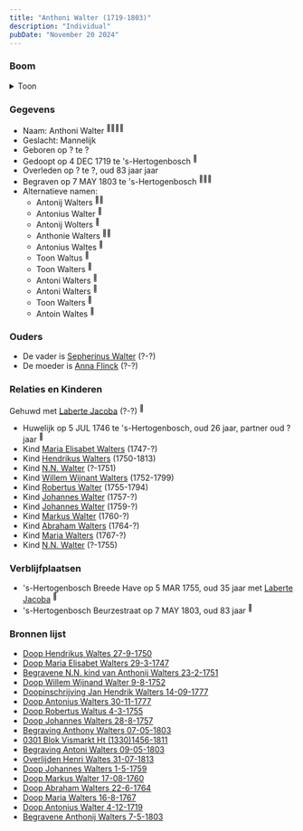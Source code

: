 ```yaml
---
title: "Anthoni Walter (1719-1803)"
description: "Individual"
pubDate: "November 20 2024"
---
```


### Boom
<details><summary>Toon</summary>

![test](https://www.plantuml.com/plantuml/svg/hLPRRzem67tFh_ZKFhHxe4hYG4Y5Ug63jLNBgbvMJTDKEOb7F8oDxA0ALVptEM089DtcRdt3Fh7F-Ow_2oSgnpAVZfcZHfHFiCHZY74o6aenvUcPO492BZ5N6Y8yTpAQ4aYeJ1XP_YRZIJw3CHd7HAhbbig992AVJOYpSMl2i5BmuW10LyYKoFkC9YDEbEfqnfZoeoD0pjnnzk1cGQMSvOcTEpB9YAHygk0HCttt3c055wxheHR0RW_rc_skllZb1oKidKFdCCRnx2aMUSx8uH4Sm_46faPJnfumJvyIAPIAXLPWFfgl64yvnz1db2UZaYlKNFrk3_NGkt9r3fz9cb8-B805MzzrtI24NKQ7MJuZZ8bdpJXtJCIDXld2CRBA3NDIRomWpoa3oZF1QSq_3zRU_zt703xspi0BlSWco12kJx-2rtRH8jgLaYkiyoGdS8aJ4UDIYVzkxbuCxg4DWyzVjDJ8XVsk52AT29bJyW7sLEDSyuiXuR5GIVRwEpJXyk5A7mzQvOEqwWzYJbvZIJ7q65KwjjnuhDQX1LQ9uqVQhzk2Ctnp2fqJdaewMjT7oOqYcmBnGxZhtMZkfcl3hRDcOK_RGt_mSt0mEAZcMu30k3YKPFQ_3-qZwFUwXMnlqur7oXWPmoFzoJ6lFuVlsbWImUd3f-9gtqP9orH656qAkHL5gjUxLc2b833vq6pQA6Yk50IR2Yv5Xhd-eAR0iqgBzig4jwVaRvcjEhQtx1rXqwhJR17hOXozOdbWHHkQW5jMTR0zCcA9CptbQXM8hApsTKaD2kRWNoBMxQV6sxRfEbvh5V7Rd_Yr0Wzj2xneqiqom_TVwSmMERzH8MOyUkjfs7BCN2atJ1zlcBQylKPH1KVRQz-juDMrLrbN-O8AN-L-rDvUXyWnqwFnJV-hIWd_lXPgMdi52Cm9L0MqTDFvgYUMG507FCVqYIgmjBLGMG42nnHQLUvI5QgfqW6RHAq0EdBdH8yq_QVq5m00)
</details>

### Gegevens
- Naam: Anthoni Walter <sup><a href="../s00180/" style="text-decoration:none" title="Doop Willem Wijnand Walter 9-8-1752">:link:</a><a href="../s00204/" style="text-decoration:none" title="Doop Maria Elisabet Walters 29-3-1747">:link:</a><a href="../s00203/" style="text-decoration:none" title="Doop Johannes Walters 1-5-1759">:link:</a><a href="../s00201/" style="text-decoration:none" title="Doop Markus Walter 17-08-1760">:link:</a></sup>
- Geslacht: Mannelijk
- Geboren op ? te ? 
- Gedoopt op 4 DEC 1719 te 's-Hertogenbosch <sup><a href="../s00188/" style="text-decoration:none" title="Doop Antonius Walter 4-12-1719">:link:</a></sup>
- Overleden op ? te ?, oud 83 jaar jaar 
- Begraven op 7 MAY 1803 te 's-Hertogenbosch <sup><a href="../s00292/" style="text-decoration:none" title="Begraving Anthony Walters  07-05-1803">:link:</a><a href="../s00195/" style="text-decoration:none" title="Begravene Anthonij Walters 7-5-1803">:link:</a><a href="../s00293/" style="text-decoration:none" title="Begraving Antoni Walters 09-05-1803">:link:</a></sup>
- Alternatieve namen:
  - Antonij Walters <sup><a href="../s00181/" style="text-decoration:none" title="Doop Abraham Walters 22-6-1764">:link:</a><a href="../s00200/" style="text-decoration:none" title="Begravene N.N. kind van Anthonij Walters 23-2-1751">:link:</a></sup>
  - Antonius Walter <sup><a href="../s00188/" style="text-decoration:none" title="Doop Antonius Walter 4-12-1719">:link:</a></sup>
  - Antonij Wolters <sup><a href="../s00189/" style="text-decoration:none" title="Huwelijk Anthonij Wolters en Jacoba Laberte 5-7-1746">:link:</a></sup>
  - Anthonie Walters <sup><a href="../s00190/" style="text-decoration:none" title="Doop Maria Walters 16-8-1767">:link:</a><a href="../s00203/" style="text-decoration:none" title="Doop Johannes Walters 1-5-1759">:link:</a></sup>
  - Antonius Waltes <sup><a href="../s00191/" style="text-decoration:none" title="Doop Hendrikus Waltes 27-9-1750">:link:</a></sup>
  - Toon Waltus <sup><a href="../s00192/" style="text-decoration:none" title="Doop Robertus Waltus 4-3-1755">:link:</a></sup>
  - Toon Walters <sup><a href="../s00193/" style="text-decoration:none" title="Doop Johannes Walters 28-8-1757">:link:</a></sup>
  - Antoni Walters <sup><a href="../s00204/" style="text-decoration:none" title="Doop Maria Elisabet Walters 29-3-1747">:link:</a></sup>
  - Antoni Walters <sup><a href="../s00204/" style="text-decoration:none" title="Doop Maria Elisabet Walters 29-3-1747">:link:</a></sup>
  - Toon Walters <sup><a href="../s00193/" style="text-decoration:none" title="Doop Johannes Walters 28-8-1757">:link:</a></sup>
  - Antoin Waltes <sup><a href="../s00295/" style="text-decoration:none" title="Overlijden Henri Waltes 31-07-1813">:link:</a></sup>

### Ouders
- De vader is [Sepherinus Walter](../i00136/) (?-?)
- De moeder is [Anna Flinck](../i00137/) (?-?)

### Relaties en Kinderen

Gehuwd met [Laberte Jacoba](../i00132/) (?-?) <sup><a href="../s00189/" style="text-decoration:none" title="Huwelijk Anthonij Wolters en Jacoba Laberte 5-7-1746">:link:</a></sup>
- Huwelijk op 5 JUL 1746 te 's-Hertogenbosch, oud 26 jaar, partner oud ? jaar <sup><a href="../s00189/" style="text-decoration:none" title="Huwelijk Anthonij Wolters en Jacoba Laberte 5-7-1746">:link:</a></sup>
- Kind [Maria Elisabet Walters](../i00147/) (1747-?)
- Kind [Hendrikus Walters](../i00139/) (1750-1813)
- Kind [N.N. Walter](../i00143/) (?-1751)
- Kind [Willem Wijnant Walters](../i00120/) (1752-1799)
- Kind [Robertus Walter](../i00140/) (1755-1794)
- Kind [Johannes Walter](../i00141/) (1757-?)
- Kind [Johannes Walter](../i00146/) (1759-?)
- Kind [Markus Walter](../i00144/) (1760-?)
- Kind [Abraham Walters](../i00133/) (1764-?)
- Kind [Maria Walters](../i00138/) (1767-?)
- Kind [N.N. Walter](../i00173/) (?-1755)

### Verblijfplaatsen
- 's-Hertogenbosch Breede Have op 5 MAR 1755, oud 35 jaar met [Laberte Jacoba](../i00132/) <sup><a href="../s00039/" style="text-decoration:none" title="Begravene N.N. Walters 05/03/1755">:link:</a></sup>
- 's-Hertogenbosch Beurzestraat op 7 MAY 1803, oud 83 jaar  <sup><a href="../s00292/" style="text-decoration:none" title="Begraving Anthony Walters  07-05-1803">:link:</a></sup>

### Bronnen lijst
- [Doop Hendrikus Waltes 27-9-1750](../s00191/)
- [Doop Maria Elisabet Walters 29-3-1747](../s00204/)
- [Begravene N.N. kind van Anthonij Walters 23-2-1751](../s00200/)
- [Doop Willem Wijnand Walter 9-8-1752](../s00180/)
- [Doopinschrijving Jan Hendrik Walters 14-09-1777 ](../s00265/)
- [Doop Antonius Walters 30-11-1777](../s00273/)
- [Doop Robertus Waltus 4-3-1755](../s00192/)
- [Doop Johannes Walters 28-8-1757](../s00193/)
- [Begraving Anthony Walters  07-05-1803](../s00292/)
- [0301 Blok Vismarkt Ht (1330)1456-1811](../s00194/)
- [Begraving Antoni Walters 09-05-1803](../s00293/)
- [Overlijden Henri Waltes 31-07-1813](../s00295/)
- [Doop Johannes Walters 1-5-1759](../s00203/)
- [Doop Markus Walter 17-08-1760](../s00201/)
- [Doop Abraham Walters 22-6-1764](../s00181/)
- [Doop Maria Walters 16-8-1767](../s00190/)
- [Doop Antonius Walter 4-12-1719](../s00188/)
- [Begravene Anthonij Walters 7-5-1803](../s00195/)